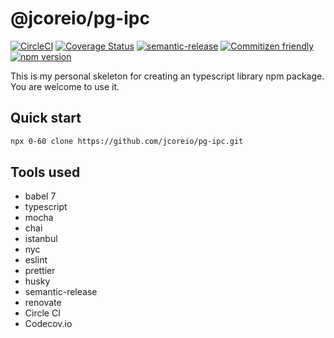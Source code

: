 # @jcoreio/pg-ipc

[![CircleCI](https://circleci.com/gh/jcoreio/pg-ipc.svg?style=svg)](https://circleci.com/gh/jcoreio/pg-ipc)
[![Coverage Status](https://codecov.io/gh/jcoreio/pg-ipc/branch/master/graph/badge.svg)](https://codecov.io/gh/jcoreio/pg-ipc)
[![semantic-release](https://img.shields.io/badge/%20%20%F0%9F%93%A6%F0%9F%9A%80-semantic--release-e10079.svg)](https://github.com/semantic-release/semantic-release)
[![Commitizen friendly](https://img.shields.io/badge/commitizen-friendly-brightgreen.svg)](http://commitizen.github.io/cz-cli/)
[![npm version](https://badge.fury.io/js/%40jcoreio%2Fpg-ipc.svg)](https://badge.fury.io/js/%40jcoreio%2Fpg-ipc)

This is my personal skeleton for creating an typescript library npm package. You are welcome to use it.

## Quick start

```sh
npx 0-60 clone https://github.com/jcoreio/pg-ipc.git
```

## Tools used

- babel 7
- typescript
- mocha
- chai
- istanbul
- nyc
- eslint
- prettier
- husky
- semantic-release
- renovate
- Circle CI
- Codecov.io
